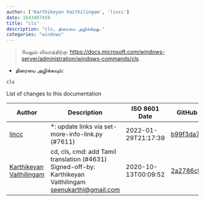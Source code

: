 ```yaml
---
author: ['Karthikeyan Vaithilingam', 'lincc']
date: 1643487459
title: "cls"
description: "cls, திரையை அழிக்கிறது."
categories: "windows"
---
```

> மேலும் விவரத்திற்கு: <https://docs.microsoft.com/windows-server/administration/windows-commands/cls>.

- திரையை அழிக்கவும்:

```bash
cls
```
List of changes to this documentation


Author | Description | ISO 8601 Date | GitHub link
------|-----|-----|-----
[lincc](mailto:46962923+blueskyson@users.noreply.github.com) | *: update links via set-more-info-link.py (#7611) | 2022-01-29T21:17:39 | [b99f3da787c6](https://github.com/tldr-pages/tldr/commit/b99f3da787c6f43a545b9cb5ebd8265b1367fbc4)
[Karthikeyan Vaithilingam](mailto:seenukarthi@gmail.com) | cd, cls, cmd: add Tamil translation (#4631) Signed-off-by: Karthikeyan Vaithilingam <seenukarthi@gmail.com> | 2020-10-13T00:09:52 | [2a2786cf0b56](https://github.com/tldr-pages/tldr/commit/2a2786cf0b566728c7d4b60cda1aac3f438d0c74)

